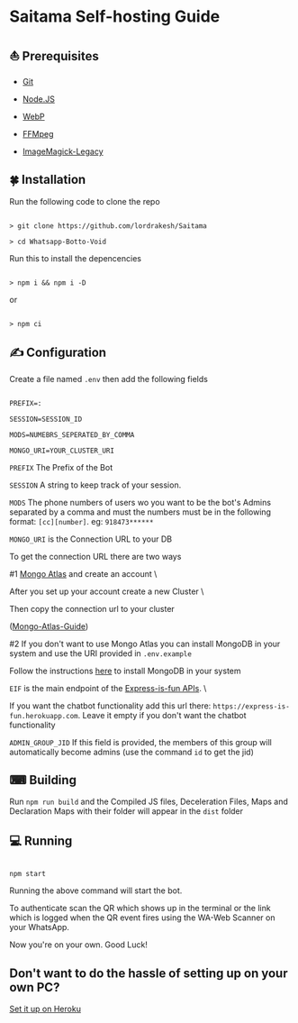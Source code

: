 # Saitama Self-hosting Guide

## ⛵ Prerequisites

- [Git](https://git-scm.com/)

- [Node.JS](https://nodejs.org/en/)

- [WebP](https://developers.google.com/speed/webp/download)

- [FFMpeg](https://ffmpeg.org/download.html)

- [ImageMagick-Legacy](https://imagemagick.org/index.php)

## 🍀 Installation

Run the following code to clone the repo

```SH

> git clone https://github.com/lordrakesh/Saitama

> cd Whatsapp-Botto-Void

```

Run this to install the depencencies

```SH

> npm i && npm i -D

```

or

```SH

> npm ci

```

## ✍ Configuration

Create a file named `.env` then add the following fields

```env

PREFIX=:

SESSION=SESSION_ID

MODS=NUMEBRS_SEPERATED_BY_COMMA

MONGO_URI=YOUR_CLUSTER_URI

```

`PREFIX` The Prefix of the Bot <br>

`SESSION` A string to keep track of your session.

`MODS` The phone numbers of users wo you want to be the bot's Admins separated by a comma and must the numbers must be in the following format: `[cc][number]`. eg: `918473******`<br>

`MONGO_URI` is the Connection URL to your DB

To get the connection URL there are two ways

#1 [Mongo Atlas](http://mongodb.com/cloud/atlas) and create an account \

After you set up your account create a new Cluster \

Then copy the connection url to your cluster

([Mongo-Atlas-Guide](https://github.com/lordrakesh/Saitama-Guides/blob/main/Mongo-Atlas-guide.md))

#2 If you don't want to use Mongo Atlas you can install MongoDB in your system and use the URI provided in `.env.example`

Follow the instructions [here](https://docs.mongodb.com/manual/installation/) to install MongoDB in your system

`EIF` is the main endpoint of the [Express-is-fun APIs](https://express-is-fun.herokuapp.com/api). \

If you want the chatbot functionality add this url there: `https://express-is-fun.herokuapp.com`. Leave it empty if you don't want the chatbot functionality

`ADMIN_GROUP_JID` If this field is provided, the members of this group will automatically become admins (use the command `id` to get the jid)

## ⌨ Building

Run `npm run build` and the Compiled JS files, Deceleration Files, Maps and Declaration Maps with their folder will appear in the `dist` folder

## 💻 Running

```SH

npm start

```

Running the above command will start the bot. 

To authenticate scan the QR which shows up in the terminal or the link which is logged when the QR event fires using the WA-Web Scanner on your WhatsApp.

Now you're on your own. Good Luck!

## Don't want to do the hassle of setting up on your own PC?

[Set it up on Heroku](https://github.com/lordrakesh/Saitama-Guides/blob/main/Heroku-Deploy-Guide.md)
